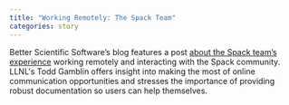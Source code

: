 ```yaml
---
title: "Working Remotely: The Spack Team"
categories: story
---
```


Better Scientific Software’s blog features a post [about the Spack team’s experience](https://bssw.io/blog_posts/working-remotely-the-spack-team) working remotely and interacting with the Spack community. LLNL's Todd Gamblin offers insight into making the most of online communication opportunities and stresses the importance of providing robust documentation so users can help themselves.

